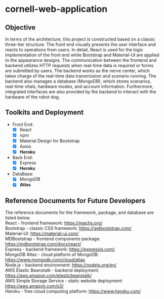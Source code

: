 # cornell-web-application

## Objective

In terms of the architecture, this project is constructed based on a classic three-tier structure. The front end visually presents the user interface and reacts to operations from users. In detail, React is used for the logic implementation of the front end while Bootstrap and Material-UI are applied to the appearance designs. The communication between the frontend and backend utilizes HTTP requests when real-time data is required or forms are submitted by users. The backend works as the nerve center, which takes charge of the real-time data transmission and scenario running. The backend also manages a database (MongoDB), which stores scenarios, real-time vitals, hardware modes, and account information. Furthermore, integrated interfaces are also provided by the backend to interact with the hardware of the robot dog. 


## Toolkits and Deployment

- Front End:
  - [x] React
  - [x] npm
  - [x] Material Design for Bootstrap
  - [x] Axios
  - [x] **Heroku**
- Back End:
  - [x] Express
  - [x] **Heroku**
- DataBase:
  - [x] MongoDB
  - [x] **Atlas**

## Reference Documents for Future Developers
The reference documents for the framework, package, and database are listed below.  
React - frontend framework: https://reactjs.org/  
Bootstrap - classic CSS framework: https://getbootstrap.com/  
Material-UI: https://material-ui.com/  
MDBootstrap - frontend components package: https://mdbootstrap.com/docs/react/  
Express - backend framework: https://expressjs.com/  
MongoDB Atlas - cloud platform of MongoDB: https://www.mongodb.com/cloud/atlas  
Node.js - backend environment: https://nodejs.org/en/  
AWS Elastic Beanstalk - backend deployment: https://aws.amazon.com/elasticbeanstalk/  
AWS Simple Storage Service - static website deployment: https://aws.amazon.com/s3/  
Heroku - free cloud computing platform: https://www.heroku.com/  

